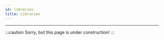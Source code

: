 ```yaml
---
id: libraries
title: Libraries
---
```


----------------

:::caution
Sorry, but this page is under construction!
:::
